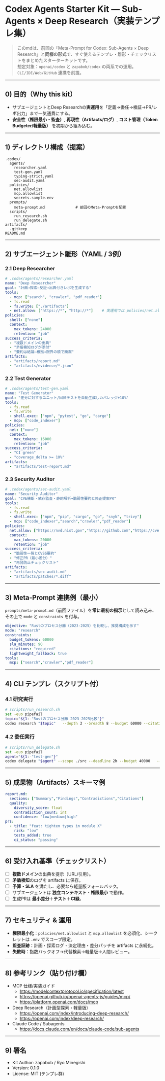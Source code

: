 # Codex Agents Starter Kit — Sub-Agents × Deep Research（実装テンプレ集）

> このmdは、前回の「Meta-Prompt for Codex: Sub-Agents × Deep Research」と**同様の形式**で、すぐ使えるテンプレ・雛形・チェックリストをまとめたスターターキットです。  
> 想定対象：`openai/codex` と `zapabob/codex` の両系での運用。`CLI/IDE/Web/GitHub` 連携を前提。

---

## 0) 目的（Why this kit）
- サブエージェントとDeep Researchの**実運用**を「定義→委任→検証→PR/レポ出力」まで一気通貫にする。
- **安全性（権限最小・監査）**, **再現性（Artifacts/ログ）**, **コスト管理（Token Budgeter/軽量版）** を初期から組み込む。

---

## 1) ディレクトリ構成（提案）
```text
.codex/
  agents/
    researcher.yaml
    test-gen.yaml
    typing-strict.yaml
    sec-audit.yaml
  policies/
    net.allowlist
    mcp.allowlist
    secrets.sample.env
  prompts/
    meta-prompt.md              # 前回のMeta-Promptを配置
  scripts/
    run_research.sh
    run_delegate.sh
artifacts/
  .gitkeep
README.md
```

---

## 2) サブエージェント雛形（YAML / 3例）

### 2.1 Deep Researcher
```yaml
# .codex/agents/researcher.yaml
name: "Deep Researcher"
goal: "計画→探索→反証→出典付きレポを生成する"
tools:
  - mcp: ["search", "crawler", "pdf_reader"]
  - fs.read
  - fs.write: ["./artifacts"]
  - net.allow: ["https://*", "http://*"]    # 実運用では policies/net.allowlist を参照
policies:
  shell: ["none"]
  context:
    max_tokens: 24000
    retention: "job"
success_criteria:
  - "複数ドメインの出典"
  - "矛盾検知ログが添付"
  - "要約は結論→根拠→限界の順で簡潔"
artifacts:
  - "artifacts/report.md"
  - "artifacts/evidence/*.json"
```

### 2.2 Test Generator
```yaml
# .codex/agents/test-gen.yaml
name: "Test Generator"
goal: "差分に対するユニット/回帰テストを自動生成しカバレッジ+10%"
tools:
  - fs.read
  - fs.write
  - shell.exec: ["npm", "pytest", "go", "cargo"]
  - mcp: ["code_indexer"]
policies:
  net: ["none"]
  context:
    max_tokens: 16000
    retention: "job"
success_criteria:
  - "CI green"
  - "coverage_delta >= 10%"
artifacts:
  - "artifacts/test-report.md"
```

### 2.3 Security Auditor
```yaml
# .codex/agents/sec-audit.yaml
name: "Security Auditor"
goal: "CVE横断・依存監査・静的解析→脆弱性要約と修正提案PR"
tools:
  - fs.read
  - fs.write
  - shell.exec: ["npm", "pip", "cargo", "go", "snyk", "trivy"]
  - mcp: ["code_indexer","search","crawler","pdf_reader"]
policies:
  net.allow: ["https://nvd.nist.gov","https://github.com","https://cve.mitre.org","https://*"]
  context:
    max_tokens: 20000
    retention: "job"
success_criteria:
  - "脆弱性一覧とCVSS要約"
  - "修正PR（最小差分）"
  - "再発防止チェックリスト"
artifacts:
  - "artifacts/sec-audit.md"
  - "artifacts/patches/*.diff"
```

---

## 3) Meta-Prompt 連携例（最小）
`prompts/meta-prompt.md`（前回ファイル）を**常に最初の指示**として読み込み、その上で `mode` と `constraints` を付与。

```yaml
objective: "Rustのプロセス分離（2023-2025）を比較し、推奨構成を示す"
mode: "research"
constraints:
  budget_tokens: 60000
  sla_minutes: 90
  citations: "required"
  lightweight_fallback: true
tools:
  mcp: ["search","crawler","pdf_reader"]
```

---

## 4) CLI テンプレ（スクリプト付）

### 4.1 研究実行
```bash
# scripts/run_research.sh
set -euo pipefail
topic="${1:-"Rustのプロセス分離 2023-2025比較"}"
codex research "$topic"   --depth 3 --breadth 8 --budget 60000 --citations required   --mcp search,crawler,pdf_reader --lightweight-fallback   --out artifacts/report.md
```

### 4.2 委任実行
```bash
# scripts/run_delegate.sh
set -euo pipefail
agent="${1:-"test-gen"}"
codex delegate "$agent" --scope ./src --deadline 2h --budget 40000   --out artifacts/delegate-${agent}.md
```

---

## 5) 成果物（Artifacts）スキーマ例
```yaml
report.md:
  sections: ["Summary","Findings","Contradictions","Citations"]
  quality:
    diversity_score: float
    contradiction_count: int
    confidence: "low|medium|high"
prs:
  - title: "feat: tighten types in module X"
    risk: "low"
    tests_added: true
    ci_status: "passing"
```

---

## 6) 受け入れ基準（チェックリスト）
- [ ] **複数ドメイン**の出典を提示（URL/引用）。
- [ ] **矛盾検知**のログを artifacts に保存。
- [ ] **予算・SLA** を満たし、必要なら軽量版フォールバック。
- [ ] サブエージェントは **独立コンテキスト**・**権限最小** で動作。
- [ ] 生成PRは **最小差分**＋**テスト**＋**CI緑**。

---

## 7) セキュリティ & 運用
- **権限最小化**：`policies/net.allowlist` と `mcp.allowlist` を必須化、シークレットは `.env` でスコープ限定。  
- **監査証跡**：計画・探索ログ・決定理由・差分パッチを artifacts に永続化。  
- **失敗時**：指数バックオフ→代替検索→軽量版→人間レビュー。

---

## 8) 参考リンク（貼り付け欄）
- MCP 仕様/実装ガイド  
  - https://modelcontextprotocol.io/specification/latest  
  - https://openai.github.io/openai-agents-js/guides/mcp/  
  - https://platform.openai.com/docs/mcp
- Deep Research（計画型探索・軽量版）  
  - https://openai.com/index/introducing-deep-research/  
  - https://openai.com/index/deep-research/  
- Claude Code / Subagents  
  - https://docs.claude.com/en/docs/claude-code/sub-agents

---

## 9) 署名
- Kit Author: zapabob / Ryo Minegishi
- Version: 0.1.0
- License: MIT (テンプレ群)
